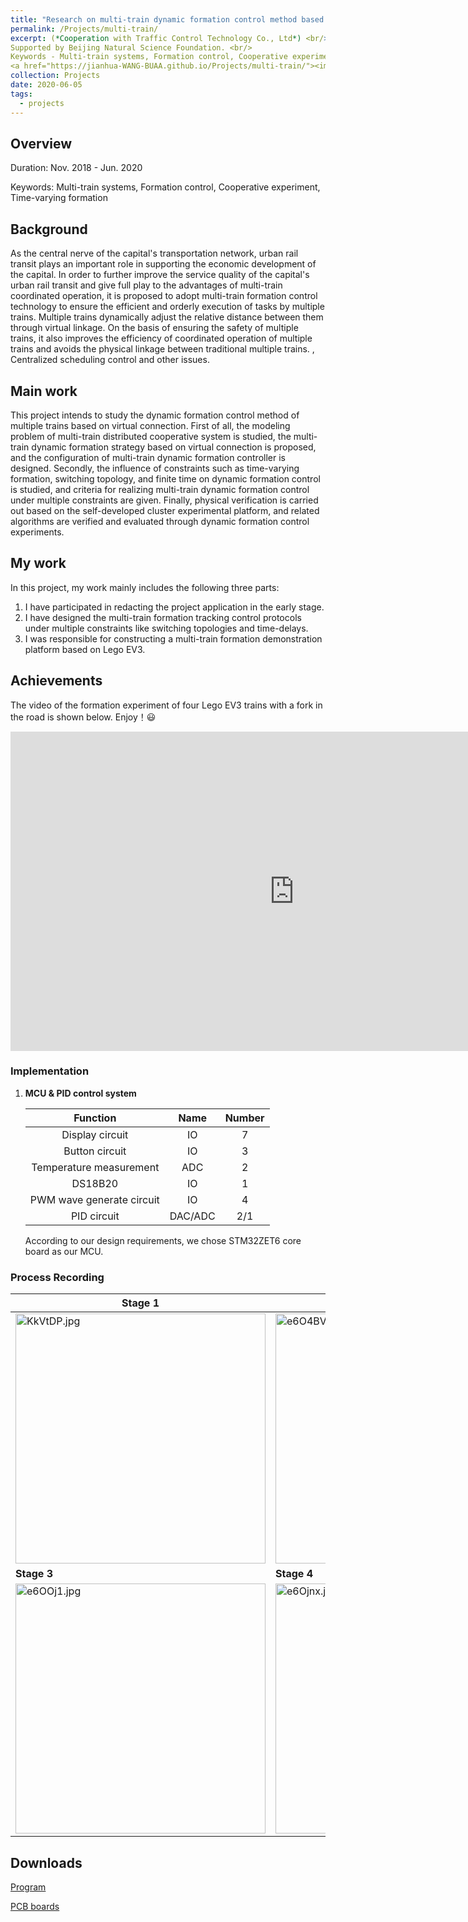 ```yaml
---
title: "Research on multi-train dynamic formation control method based on virtual coupling frame"
permalink: /Projects/multi-train/
excerpt: (*Cooperation with Traffic Control Technology Co., Ltd*) <br/> 
Supported by Beijing Natural Science Foundation. <br/> 
Keywords - Multi-train systems, Formation control, Cooperative experiment, Time-varying formation <br/> 
<a href="https://jianhua-WANG-BUAA.github.io/Projects/multi-train/"><img src="https://jianhua-WANG-BUAA.github.io/images/multi-train-lego-experiment.png" alt="multi-train-lego-experiment.png" border="0" width="500" /></a>
collection: Projects
date: 2020-06-05
tags:
  - projects
---
```


## Overview

Duration: Nov. 2018 - Jun. 2020

Keywords: Multi-train systems, Formation control, Cooperative experiment, Time-varying formation

## Background

<!-- 城市轨道交通作为首都交通网络的中枢神经，对首都经济发展起着重要支撑作用。为进一步提高首都城市轨道交通服务质量，充分发挥多列车协同化运营优势，拟采用多列车编队控制技术来保障多列车高效有序地执行任务。多列车通过虚拟连挂的方式来动态调整它们之间的相对距离，在保证多列车之间安全性的基础上，同时提高了多列车协同运营的效率，避免了传统多列车之间物理连挂，集中式调度控制等问题。 -->

As the central nerve of the capital's transportation network, urban rail transit plays an important role in supporting the economic development of the capital. In order to further improve the service quality of the capital's urban rail transit and give full play to the advantages of multi-train coordinated operation, it is proposed to adopt multi-train formation control technology to ensure the efficient and orderly execution of tasks by multiple trains. Multiple trains dynamically adjust the relative distance between them through virtual linkage. On the basis of ensuring the safety of multiple trains, it also improves the efficiency of coordinated operation of multiple trains and avoids the physical linkage between traditional multiple trains. , Centralized scheduling control and other issues.

## Main work

<!-- 本项目拟研究基于虚拟连挂的多列车动态编队控制方法。首先，研究多列车分布式协同系统建模问题，提出基于虚拟连挂的多列车动态编队策略，设计多列车动态编队控制器构型。其次，研究时变编队、切换拓扑、有限时间等约束对动态编队控制的影响，给出在多约束条件下实现多列车动态编队控制的判据。最后，基于自主研发的集群实验平台开展实物验证，通过动态编队控制实验对相关算法进行验证与评估。 -->

This project intends to study the dynamic formation control method of multiple trains based on virtual connection. First of all, the modeling problem of multi-train distributed cooperative system is studied, the multi-train dynamic formation strategy based on virtual connection is proposed, and the configuration of multi-train dynamic formation controller is designed. Secondly, the influence of constraints such as time-varying formation, switching topology, and finite time on dynamic formation control is studied, and criteria for realizing multi-train dynamic formation control under multiple constraints are given. Finally, physical verification is carried out based on the self-developed cluster experimental platform, and related algorithms are verified and evaluated through dynamic formation control experiments.

## My work

In this project, my work mainly includes the following three parts:

1. I have participated in redacting the project application in the early stage.
2. I have designed the multi-train formation tracking control protocols under multiple constraints like switching topologies and time-delays.
3. I was responsible for constructing a multi-train formation demonstration platform based on Lego EV3.

## Achievements

<!-- 四辆乐高小车在有岔路的情况下的编队实验视频如下图。 -->

The video of the formation experiment of four Lego EV3 trains with a fork in the road is shown below. Enjoy！😃

<iframe width="908" height="511" src="https://www.youtube.com/embed/2ZQEtcWF97I" frameborder="0" allow="accelerometer; autoplay; encrypted-media; gyroscope; picture-in-picture" allowfullscreen></iframe>


### Implementation

1. **MCU & PID control system**

   |         Function          |  Name   | Number |
   | :-----------------------: | :-----: | :----: |
   |      Display circuit      |   IO    |   7    |
   |      Button circuit       |   IO    |   3    |
   |  Temperature measurement  |   ADC   |   2    |
   |          DS18B20          |   IO    |   1    |
   | PWM wave generate circuit |   IO    |   4    |
   |        PID circuit        | DAC/ADC |  2/1   |

   According to our design requirements, we chose STM32ZET6 core board as our MCU.

### Process Recording

| Stage 1                                                      | Stage 2                                                      |
| ------------------------------------------------------------ | ------------------------------------------------------------ |
| <img src="https://s2.ax1x.com/2019/10/16/KkVtDP.jpg" alt="KkVtDP.jpg" border="0" width="400" /> | <img src="https://s2.ax1x.com/2019/08/04/e6O4BV.jpg" alt="e6O4BV.jpg" border="0" width="400" /> |
| **Stage 3**                                                  | **Stage 4**                                                  |
| <img src="https://s2.ax1x.com/2019/08/04/e6OOj1.jpg" alt="e6OOj1.jpg" border="0" width="400" /> | <img src="https://s2.ax1x.com/2019/08/04/e6Ojnx.jpg" alt="e6Ojnx.jpg" border="0" width="400" /> |

## Downloads

<a href="https://github.com/Li-Jinjie/Design-of-Settable-Constant-Temperature-Controller" target="_blank">Program</a>

<a href="https://github.com/Li-Jinjie/Design-of-Settable-Constant-Temperature-Controller/PCB Board/" target="_blank">PCB boards</a>
